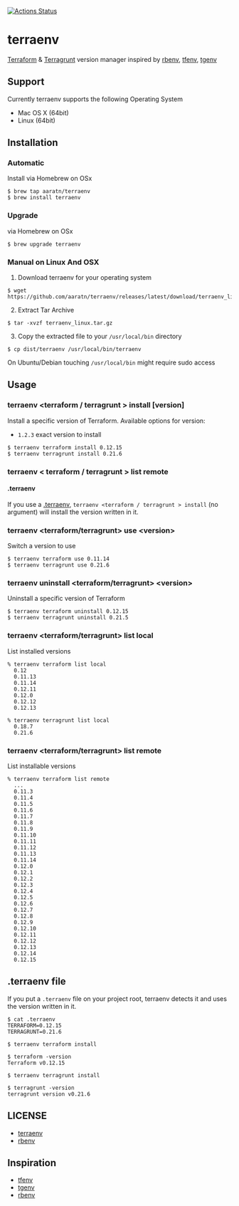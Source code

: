 [![Actions Status](https://github.com/aaratn/terraenv/workflows/Build%20&%20Release/badge.svg)](https://github.com/aaratn/terraenv/actions)
# terraenv

[Terraform](https://www.terraform.io/) & [Terragrunt](https://github.com/gruntwork-io/terragrunt) version manager inspired by [rbenv](https://github.com/rbenv/rbenv), [tfenv](https://github.com/tfutils/tfenv), [tgenv](https://github.com/cunymatthieu/tgenv)

## Support

Currently terraenv supports the following Operating System

- Mac OS X (64bit)
- Linux (64bit)

## Installation

### Automatic

Install via Homebrew on OSx

  ```console
  $ brew tap aaratn/terraenv
  $ brew install terraenv
  ```
### Upgrade 

via Homebrew on OSx

  ```console
  $ brew upgrade terraenv
  ```

### Manual on Linux And OSX

1. Download terraenv for your operating system

  ```console
  $ wget https://github.com/aaratn/terraenv/releases/latest/download/terraenv_linux.tar.gz
  ```

2. Extract Tar Archive

  ```console
  $ tar -xvzf terraenv_linux.tar.gz
  ```
3. Copy the extracted file to your `/usr/local/bin` directory

  ```console
  $ cp dist/terraenv /usr/local/bin/terraenv
  ```

  On Ubuntu/Debian touching `/usr/local/bin` might require sudo access


## Usage

### terraenv <terraform / terragrunt > install [version]

Install a specific version of Terraform. Available options for version:

- `1.2.3` exact version to install


```console
$ terraenv terraform install 0.12.15
$ terraenv terragrunt install 0.21.6
```

### terraenv < terraform / terragrunt > list remote

#### .terraenv

If you use a [.terraenv](#.terraenv-file), `terraenv <terraform / terragrunt > install` (no argument) will install the version written in it.

### terraenv &lt;terraform/terragrunt> use &lt;version>

Switch a version to use

```console
$ terraenv terraform use 0.11.14
$ terraenv terragrunt use 0.21.6
```

### terraenv uninstall &lt;terraform/terragrunt> &lt;version>

Uninstall a specific version of Terraform

```console
$ terraenv terraform uninstall 0.12.15
$ terraenv terragrunt uninstall 0.21.5
```

### terraenv &lt;terraform/terragrunt> list local

List installed versions

```console
% terraenv terraform list local
  0.12
  0.11.13
  0.11.14
  0.12.11
  0.12.0
  0.12.12
  0.12.13
```
```console
% terraenv terragrunt list local
  0.18.7
  0.21.6
```

### terraenv &lt;terraform/terragrunt> list remote

List installable versions

```console
% terraenv terraform list remote
  ...
  0.11.3
  0.11.4
  0.11.5
  0.11.6
  0.11.7
  0.11.8
  0.11.9
  0.11.10
  0.11.11
  0.11.12
  0.11.13
  0.11.14
  0.12.0
  0.12.1
  0.12.2
  0.12.3
  0.12.4
  0.12.5
  0.12.6
  0.12.7
  0.12.8
  0.12.9
  0.12.10
  0.12.11
  0.12.12
  0.12.13
  0.12.14
  0.12.15
```

## .terraenv file

If you put a `.terraenv` file on your project root, terraenv detects it and uses the version written in it. 

```console
$ cat .terraenv
TERRAFORM=0.12.15
TERRAGRUNT=0.21.6

$ terraenv terraform install

$ terraform -version
Terraform v0.12.15

$ terraenv terragrunt install

$ terragrunt -version
terragrunt version v0.21.6
```

## LICENSE

- [terraenv](https://github.com/aaratn/terraenv/blob/master/LICENSE)
- [rbenv](https://github.com/rbenv/rbenv/blob/master/LICENSE)

## Inspiration
- [tfenv](https://github.com/tfutils/tfenv)
- [tgenv](https://github.com/cunymatthieu/tgenv)
- [rbenv](https://github.com/rbenv/rbenv)
